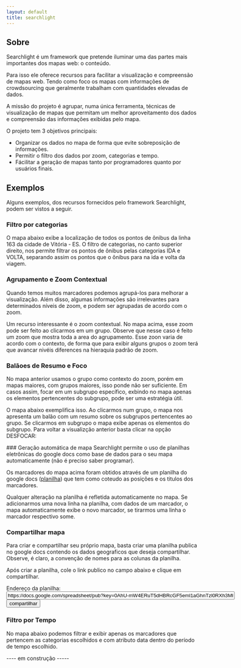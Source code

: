 ```yaml
---
layout: default
title: searchlight
---
```


Sobre
-----

Searchlight é um framework que pretende iluminar uma das partes mais importantes dos mapas web: o conteúdo.

Para isso ele oferece recursos para facilitar a visualização e compreensão de mapas web. Tendo como foco os mapas com informações de crowdsourcing que geralmente trabalham com quantidades elevadas de dados.

A missão do projeto é agrupar, numa única ferramenta, técnicas de visualização de mapas que permitam um melhor aproveitamento dos dados e compreensão das informações exibidas pelo mapa.

O projeto tem 3 objetivos principais:

* Organizar os dados no mapa de forma que evite sobreposição de informações.
* Permitir o filtro dos dados por zoom, categorias e tempo.
* Fácilitar a geração de mapas tanto por programadores quanto por usuários finais. 


Exemplos
--------
Alguns exemplos, dos recursos fornecidos pelo framework Searchlight, podem ser vistos a seguir.

### Filtro por categorias
O mapa abaixo exibe a localização de todos os pontos de ônibus da linha 163 da cidade de Vitória - ES. O filtro de categorias, no canto superior direito, nos permite filtrar os pontos de ônibus pelas categorias IDA e VOLTA, separando assim os pontos que o ônibus para na ida e volta da viagem.
<div id="map1"> </div>

### Agrupamento e Zoom Contextual

Quando temos muitos marcadores podemos agrupá-los para melhorar a visualização. Além disso, algumas informações são irrelevantes para determinados níveis de zoom, e podem ser agrupadas de acordo com o zoom.

<div id="map_cluster"> </div>

Um recurso interessante é o zoom contextual. No mapa acima, esse zoom pode ser feito ao clicarmos em um grupo. Observe que nesse caso é feito um zoom que mostra toda a area do agrupamento. Esse zoon varia de acordo com o contexto, de forma que para exibir alguns grupos o zoom terá que avancar nivéis diferences na hieraquia padrão de zoom.

### Balãoes de Resumo e Foco
No mapa anterior usamos o grupo como contexto do zoom, porém em mapas maiores, com grupos maiores, isso ponde não ser suficiente. Em casos assim, focar em um subgrupo específico, exbindo no mapa  apenas os elementos pertencentes do subgrupo, pode ser uma estratégia útil. 

O mapa abaixo exemplifica isso. Ao clicarmos num grupo, o mapa nos apresenta um balão com um resumo sobre os subgrupos pertencentes ao grupo. Se clicarmos em subgrupo o mapa exibe apenas os elementos do subgrupo. Para voltar a visualizção anterior basta clicar na opção DESFOCAR: 

<div id="map"> </div>
### Geração automática de mapa
Searchlight permite o uso de planilhas eletrônicas do google docs como base de dados para o seu mapa automaticamente (não é preciso saber programar).

<div id='map_gdoc'> </div>

Os marcadores do mapa acima foram obtidos através de um planilha do google docs ([planilha](https://docs.google.com/spreadsheet/pub?key=0AhU-mW4ERuT5dHBRcGF5eml1aGhnTzl0RXh3MHdVakE&single=true&gid=0&output=html))  que tem como coteudo as posições e os titulos dos marcadores.

Qualquer alteração na planilha é refletida automaticamente no mapa. Se adicionarmos uma nova linha na planilha, com dados de um marcador, o mapa automaticamente exibe o novo marcador, se tirarmos uma linha o marcador respectivo some.

### Compartilhar mapa
Para criar e compartilhar seu próprio mapa, basta criar uma planilha publica no google docs contendo os dados geograficos que deseja compartilhar. Observe, é claro, a convenção de nomes para as colunas da planilha. 

Após criar a planilha, cole o link publico no campo abaixo e clique em compartilhar.
<form method="GET" action="view.html">Endereço da planilha:  <input type="text" style="width:600px" name="data" value="https://docs.google.com/spreadsheet/pub?key=0AhU-mW4ERuT5dHBRcGF5eml1aGhnTzl0RXh3MHdVakE&single=true&gid=0&output=html" />
  <input type="submit" value="compartilhar" />
</form>


### Filtro por Tempo
No mapa abaixo podemos filtrar e exibir apenas os marcadores que pertencem as categorias escolhidos e com atributo data dentro do período de tempo escolhido.

---- em construção -----


